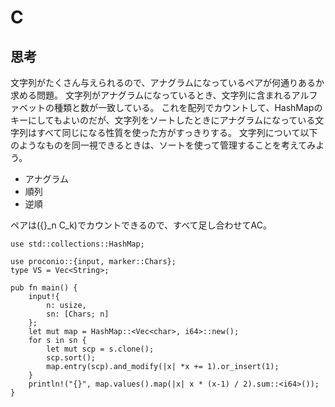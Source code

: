 # C
## 思考
文字列がたくさん与えられるので、アナグラムになっているペアが何通りあるか求める問題。
文字列がアナグラムになっているとき、文字列に含まれるアルファベットの種類と数が一致している。
これを配列でカウントして、HashMapのキーにしてもよいのだが、文字列をソートしたときにアナグラムになっている文字列はすべて同じになる性質を使った方がすっきりする。
文字列について以下のようなものを同一視できるときは、ソートを使って管理することを考えてみよう。
- アナグラム
- 順列
- 逆順

ペアは\({}_n C_k\)でカウントできるので、すべて足し合わせてAC。
```
use std::collections::HashMap;

use proconio::{input, marker::Chars};
type VS = Vec<String>;

pub fn main() {
    input!{
        n: usize,
        sn: [Chars; n]
    };
    let mut map = HashMap::<Vec<char>, i64>::new();
    for s in sn {
        let mut scp = s.clone();
        scp.sort();
        map.entry(scp).and_modify(|x| *x += 1).or_insert(1);
    }
    println!("{}", map.values().map(|x| x * (x-1) / 2).sum::<i64>());
}
```